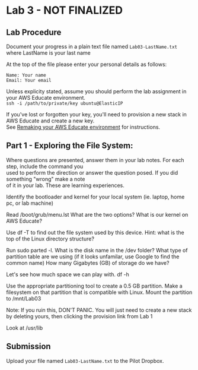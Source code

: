 # Lab 3 - NOT FINALIZED

## Lab Procedure
Document your progress in a plain text file named `Lab03-LastName.txt`  
where LastName is your last name

At the top of the file please enter your personal details as follows:
```
Name: Your name
Email: Your email

```
Unless explicity stated, assume you should perform the lab assignment in your AWS Educate environment.  
`ssh -i /path/to/private/key ubuntu@ElasticIP`  

If you've lost or forgotten your key, you'll need to provision a new stack in AWS Educate and create a new key.  
See [Remaking your AWS Educate environment](../../..) for instructions.

## Part 1 - Exploring the File System:
Where questions are presented, answer them in your lab notes.  For each step, include the command you  
used to perform the direction or answer the question posed.  If you did something "wrong" make a note  
of it in your lab.  These are learning experiences.

Identify the bootloader and kernel for your local system (ie. laptop, home pc, or lab machine)

Read /boot/grub/menu.lst  What are the two options?  What is our kernel on AWS Educate?   

Use df -T to find out the file system used by this device.  Hint: what is the top of the Linux directory structure?

Run sudo parted -l.  What is the disk name in the /dev folder?  What type of partition table are we using (if it looks unfamilar, use Google to find the common name)  How many Gigabytes (GB) of storage do we have?

Let's see how much space we can play with.  df -h

Use the appropriate partitioning tool to create a 0.5 GB partition.  Make a filesystem on that partition that is compatible with Linux.  Mount the partition to /mnt/Lab03

Note: If you ruin this, DON'T PANIC.  You will just need to create a new stack by deleting yours, then clicking the provision link from Lab 1

Look at /usr/lib

## Submission
Upload your file named `Lab03-LastName.txt` to the Pilot Dropbox.